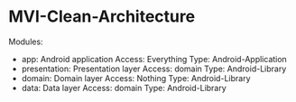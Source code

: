 # MVI-Clean-Architecture

Modules:
- app: Android application 
    Access: Everything
    Type: Android-Application
- presentation: Presentation layer
    Access: domain
    Type: Android-Library
- domain: Domain layer
    Access: Nothing
    Type: Android-Library
- data: Data layer
    Access: domain
    Type: Android-Library